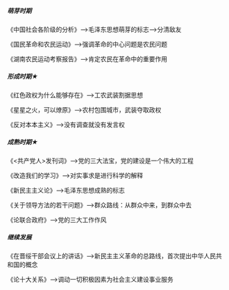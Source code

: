 ##### 萌芽时期

《中国社会各阶级的分析》—>毛泽东思想萌芽的标志—>分清敌友

《国民革命和农民运动》—>强调革命的中心问题是农民问题

《湖南农民运动考察报告》—>肯定农民在革命中的重要作用

##### 形成时期★

《红色政权为什么能够存在》—>工农武装割据思想

《星星之火，可以燎原》—>农村包围城市，武装夺取政权

《反对本本主义》—>没有调查就没有发言权

##### 成熟时期★

《<共产党人>发刊词》—>党的三大法宝，党的建设是一个伟大的工程

《改造我们的学习》—>对实事求是进行科学的解释

《新民主主义论》—>毛泽东思想成熟的标志

《关于领导方法的若干问题》—>群众路线：从群众中来，到群众中去

《论联合政府》—>党的三大工作作风

##### 继续发展

《在晋绥干部会议上的讲话》—>新民主主义革命的总路线，首次提出中华人民共和国的概念

《论十大关系》—>调动一切积极因素为社会主义建设事业服务